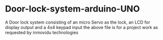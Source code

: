 # Door-lock-system-arduino-UNO
A Door lock system consisting of an micro Servo as the lock, an LCD for display output and a 4x4 keypad input
the above file is for a project work as requested by inmovidu technologies
